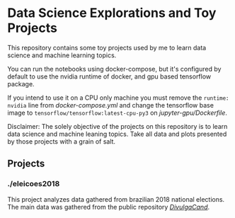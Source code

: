 # Data Science Explorations and Toy Projects

This repository contains some toy projects used by me to learn data science and machine learning topics.

You can run the notebooks using docker-compose, but it's configured by default to use the nvidia runtime of docker, and gpu based tensorflow package.

If you intend to use it on a CPU only machine you must remove the `runtime: nvidia` line from _docker-compose.yml_ and change the tensorflow base image to `tensorflow/tensorflow:latest-cpu-py3` on _jupyter-gpu/Dockerfile_.

Disclaimer: The solely objective of the projects on this repository is to learn data science and machine leaning topics. Take all data and plots presented by those projects with a grain of salt.

## Projects

### ./eleicoes2018

This project analyzes data gathered from brazilian 2018 national elections. The main data was gathered from the public repository [_DivulgaCand_](http://www.tse.jus.br/eleicoes/estatisticas/repositorio-de-dados-eleitorais-1/repositorio-de-dados-eleitorais).